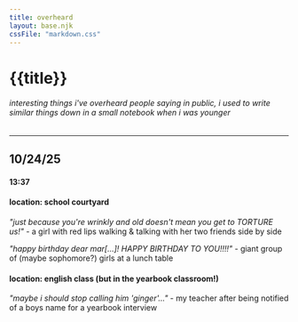 ```yaml
---
title: overheard
layout: base.njk
cssFile: "markdown.css"
---
```


# {{title}}
###### interesting things i've overheard people saying in public, i used to write similar things down in a small notebook when i was younger 
---
## 10/24/25
#### 13:37
#### location: school courtyard
*"just because you're wrinkly and old doesn't mean you get to TORTURE us!"* - a girl with red lips walking & talking with her two friends side by side

*"happy birthday dear mar[...]! HAPPY BIRTHDAY TO YOU!!!!"* - giant group of (maybe sophomore?) girls at a lunch table

#### location: english class (but in the yearbook classroom!)

*"maybe i should stop calling him 'ginger'..."* - my teacher after being notified of a boys name for a yearbook interview 